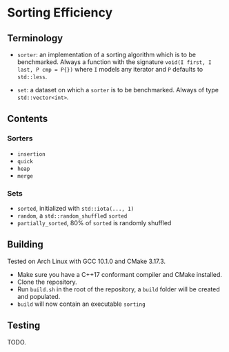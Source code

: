 # Sorting Efficiency

## Terminology

- `sorter`: an implementation of a sorting algorithm which is to be benchmarked. Always a function with the signature `void(I first, I last, P cmp = P{})` where `I` models any iterator and `P` defaults to `std::less`.

- `set`: a dataset on which a `sorter` is to be benchmarked. Always of type `std::vector<int>`.

## Contents

### Sorters

- `insertion`
- `quick`
- `heap`
- `merge`

### Sets

- `sorted`, initialized with `std::iota(..., 1)`
- `random`, a `std::random_shuffle`d `sorted`
- `partially_sorted`, 80% of `sorted` is randomly shuffled

## Building

Tested on Arch Linux with GCC 10.1.0 and CMake 3.17.3.

- Make sure you have a C++17 conformant compiler and CMake installed.
- Clone the repository.
- Run `build.sh` in the root of the repository, a `build` folder will be created and populated.
- `build` will now contain an executable `sorting`

## Testing

TODO.
